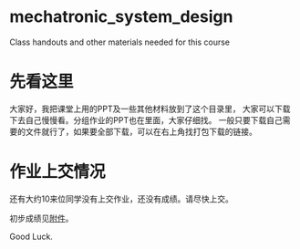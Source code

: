 # mechatronic_system_design
Class handouts and other materials needed for this course

# 先看这里

大家好，我把课堂上用的PPT及一些其他材料放到了这个目录里，
大家可以下载下去自己慢慢看。分组作业的PPT也在里面，大家仔细找。
一般只要下载自己需要的文件就行了，如果要全部下载，可以在右上角找打包下载的链接。

# 作业上交情况

还有大约10来位同学没有上交作业，还没有成绩。请尽快上交。

初步成绩见[附件](https://github.com/origin2007/mechatronic_system_design/blob/master/%E6%9C%BA%E7%94%B5%E7%B3%BB%E7%BB%9F%E8%AE%BE%E8%AE%A1%E6%88%90%E7%BB%A9%E7%BB%9F%E8%AE%A1.xlsx)。


Good Luck.
